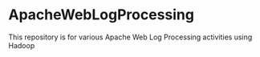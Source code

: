 # ApacheWebLogProcessing
This repository is for various Apache Web Log Processing activities using Hadoop
